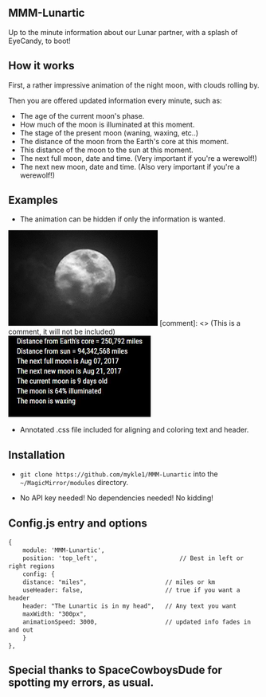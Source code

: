 ## MMM-Lunartic

Up to the minute information about our Lunar partner, with a splash of EyeCandy, to boot!

## How it works

First, a rather impressive animation of the night moon, with clouds rolling by.

Then you are offered updated information every minute, such as:

* The age of the current moon's phase. 
* How much of the moon is illuminated at this moment.
* The stage of the present moon (waning, waxing, etc..) 
* The distance of the moon from the Earth's core at this moment.
* This distance of the moon to the sun at this moment.
* The next full moon, date and time. (Very important if you're a werewolf!)
* The next new moon, date and time. (Also very important if you're a werewolf!)

## Examples

* The animation can be hidden if only the information is wanted.

![](pix/moon.gif)
[comment]: <> (This is a comment, it will not be included)
![](pix/11.JPG)

* Annotated .css file included for aligning and coloring text and header.

## Installation

* `git clone https://github.com/mykle1/MMM-Lunartic` into the `~/MagicMirror/modules` directory.

* No API key needed! No dependencies needed! No kidding!


## Config.js entry and options

    {
        module: 'MMM-Lunartic',
        position: 'top_left',                       // Best in left or right regions
        config: { 
		distance: "miles",                      // miles or km
		useHeader: false,                       // true if you want a header
		header: "The Lunartic is in my head",   // Any text you want
		maxWidth: "300px",
		animationSpeed: 3000,                   // updated info fades in and out
        }
    },
	

## Special thanks to SpaceCowboysDude for spotting my errors, as usual.
